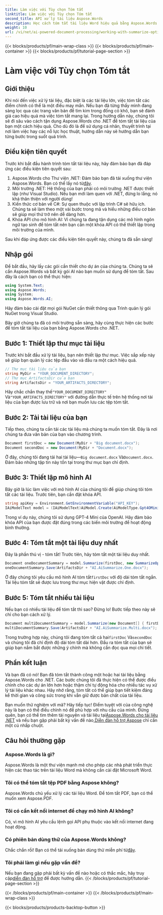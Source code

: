 ```yaml
---
title: Làm việc với Tùy chọn Tóm tắt
linktitle: Làm việc với Tùy chọn Tóm tắt
second_title: API xử lý tài liệu Aspose.Words
description: Học cách tóm tắt tài liệu Word hiệu quả bằng Aspose.Words cho .NET với hướng dẫn từng bước của chúng tôi về cách tích hợp các mô hình AI để có thông tin chi tiết nhanh chóng.
weight: 10
url: /vi/net/ai-powered-document-processing/working-with-summarize-options/
---
```


{{< blocks/products/pf/main-wrap-class >}}
{{< blocks/products/pf/main-container >}}
{{< blocks/products/pf/tutorial-page-section >}}

# Làm việc với Tùy chọn Tóm tắt

## Giới thiệu

Khi nói đến việc xử lý tài liệu, đặc biệt là các tài liệu lớn, việc tóm tắt các điểm chính có thể là một điều may mắn. Nếu bạn đã từng thấy mình đang sàng lọc qua các trang văn bản để tìm kim trong đống cỏ khô, bạn sẽ đánh giá cao hiệu quả mà việc tóm tắt mang lại. Trong hướng dẫn này, chúng tôi sẽ đi sâu vào cách tận dụng Aspose.Words cho .NET để tóm tắt tài liệu của bạn một cách hiệu quả. Cho dù đó là để sử dụng cá nhân, thuyết trình tại nơi làm việc hay các nỗ lực học thuật, hướng dẫn này sẽ hướng dẫn bạn từng bước trong suốt quá trình.

## Điều kiện tiên quyết

Trước khi bắt đầu hành trình tóm tắt tài liệu này, hãy đảm bảo bạn đã đáp ứng các điều kiện tiên quyết sau:

1.  Aspose.Words cho Thư viện .NET: Đảm bảo bạn đã tải xuống thư viện Aspose.Words. Bạn có thể lấy nó từ[đây](https://releases.aspose.com/words/net/).
2. Môi trường .NET: Hệ thống của bạn phải có môi trường .NET được thiết lập (như Visual Studio). Nếu bạn mới làm quen với .NET, đừng lo lắng; nó khá thân thiện với người dùng!
3. Kiến thức cơ bản về C#: Sự quen thuộc với lập trình C# sẽ hữu ích. Chúng ta sẽ làm theo một vài bước trong mã và hiểu những điều cơ bản sẽ giúp mọi thứ trở nên dễ dàng hơn.
4. Khóa API cho mô hình AI: Vì chúng ta đang tận dụng các mô hình ngôn ngữ tạo sinh để tóm tắt nên bạn cần một khóa API có thể thiết lập trong môi trường của mình.

Sau khi đáp ứng được các điều kiện tiên quyết này, chúng ta đã sẵn sàng!

## Nhập gói

Để bắt đầu, hãy lấy các gói cần thiết cho dự án của chúng ta. Chúng ta sẽ cần Aspose.Words và bất kỳ gói AI nào bạn muốn sử dụng để tóm tắt. Sau đây là cách bạn có thể thực hiện:

```csharp
using System.Text;
using Aspose.Words;
using System;
using Aspose.Words.AI;
```

Hãy đảm bảo cài đặt mọi gói NuGet cần thiết thông qua Trình quản lý gói NuGet trong Visual Studio.

Bây giờ chúng ta đã có môi trường sẵn sàng, hãy cùng thực hiện các bước để tóm tắt tài liệu của bạn bằng Aspose.Words cho .NET.

## Bước 1: Thiết lập thư mục tài liệu 

Trước khi bắt đầu xử lý tài liệu, bạn nên thiết lập thư mục. Việc sắp xếp này sẽ giúp bạn quản lý các tệp đầu vào và đầu ra một cách hiệu quả.

```csharp
// Thư mục tài liệu của bạn
string MyDir = "YOUR_DOCUMENT_DIRECTORY"; 
// Thư mục ArtifactsDir của bạn
string ArtifactsDir = "YOUR_ARTIFACTS_DIRECTORY"; 
```

 Hãy chắc chắn thay thế`"YOUR_DOCUMENT_DIRECTORY"` Và`"YOUR_ARTIFACTS_DIRECTORY"` với đường dẫn thực tế trên hệ thống nơi tài liệu của bạn được lưu trữ và nơi bạn muốn lưu các tệp tóm tắt.

## Bước 2: Tải tài liệu của bạn 

Tiếp theo, chúng ta cần tải các tài liệu mà chúng ta muốn tóm tắt. Đây là nơi chúng ta đưa văn bản của bạn vào chương trình.

```csharp
Document firstDoc = new Document(MyDir + "Big document.docx");
Document secondDoc = new Document(MyDir + "Document.docx");
```

Ở đây, chúng tôi đang tải hai tài liệu—`Big document.docx` Và`Document.docx`. Đảm bảo những tập tin này tồn tại trong thư mục bạn chỉ định.

## Bước 3: Thiết lập mô hình AI 

Bây giờ là lúc làm việc với mô hình AI của chúng tôi để giúp chúng tôi tóm tắt các tài liệu. Trước tiên, bạn cần đặt khóa API. 

```csharp
string apiKey = Environment.GetEnvironmentVariable("API_KEY");
IAiModelText model = (IAiModelText)AiModel.Create(AiModelType.Gpt4OMini).WithApiKey(apiKey);
```

Trong ví dụ này, chúng tôi sử dụng GPT-4 Mini của OpenAI. Hãy đảm bảo khóa API của bạn được đặt đúng trong các biến môi trường để hoạt động bình thường.

## Bước 4: Tóm tắt một tài liệu duy nhất

Đây là phần thú vị - tóm tắt! Trước tiên, hãy tóm tắt một tài liệu duy nhất. 

```csharp
Document oneDocumentSummary = model.Summarize(firstDoc, new SummarizeOptions() { SummaryLength = SummaryLength.Short });
oneDocumentSummary.Save(ArtifactsDir + "AI.AiSummarize.One.docx");
```

Ở đây chúng tôi yêu cầu mô hình AI tóm tắt`firstDoc` với độ dài tóm tắt ngắn. Tài liệu tóm tắt sẽ được lưu trong thư mục hiện vật được chỉ định.

## Bước 5: Tóm tắt nhiều tài liệu

Nếu bạn có nhiều tài liệu để tóm tắt thì sao? Đừng lo! Bước tiếp theo này sẽ chỉ cho bạn cách xử lý.

```csharp
Document multiDocumentSummary = model.Summarize(new Document[] { firstDoc, secondDoc }, new SummarizeOptions() { SummaryLength = SummaryLength.Long });
multiDocumentSummary.Save(ArtifactsDir + "AI.AiSummarize.Multi.docx");
```

 Trong trường hợp này, chúng tôi đang tóm tắt cả hai`firstDoc` Và`secondDoc` và chúng tôi đã chỉ định độ dài tóm tắt dài hơn. Đầu ra tóm tắt của bạn sẽ giúp bạn nắm bắt được những ý chính mà không cần đọc qua mọi chi tiết.

## Phần kết luận

Và bạn đã có nó! Bạn đã tóm tắt thành công một hoặc hai tài liệu bằng Aspose.Words cho .NET. Các bước chúng tôi đã thực hiện có thể được điều chỉnh cho các dự án lớn hơn hoặc thậm chí tự động hóa cho nhiều tác vụ xử lý tài liệu khác nhau. Hãy nhớ rằng, tóm tắt có thể giúp bạn tiết kiệm đáng kể thời gian và công sức trong khi vẫn giữ được bản chất của tài liệu. 

Bạn muốn thử nghiệm với mã? Hãy tiếp tục! Điểm tuyệt vời của công nghệ này là bạn có thể điều chỉnh nó để phù hợp với nhu cầu của mình. Đừng quên, bạn có thể tìm thêm tài nguyên và tài liệu tại[Aspose.Words cho tài liệu .NET](https://reference.aspose.com/words/net/) và nếu bạn gặp phải bất kỳ vấn đề nào,[Diễn đàn hỗ trợ Aspose](https://forum.aspose.com/c/words/8/) chỉ cần một cú nhấp chuột.

## Câu hỏi thường gặp

### Aspose.Words là gì?
Aspose.Words là một thư viện mạnh mẽ cho phép các nhà phát triển thực hiện các thao tác trên tài liệu Word mà không cần cài đặt Microsoft Word.

### Tôi có thể tóm tắt tệp PDF bằng Aspose không?
Aspose.Words chủ yếu xử lý các tài liệu Word. Để tóm tắt PDF, bạn có thể muốn xem Aspose.PDF.

### Tôi có cần kết nối internet để chạy mô hình AI không?
Có, vì mô hình AI yêu cầu lệnh gọi API phụ thuộc vào kết nối internet đang hoạt động.

### Có phiên bản dùng thử của Aspose.Words không?
 Chắc chắn rồi! Bạn có thể tải xuống bản dùng thử miễn phí từ[đây](https://releases.aspose.com/).

### Tôi phải làm gì nếu gặp vấn đề?
 Nếu bạn đang gặp phải bất kỳ vấn đề nào hoặc có thắc mắc, hãy truy cập[diễn đàn hỗ trợ](https://forum.aspose.com/c/words/8/) để được hướng dẫn.
{{< /blocks/products/pf/tutorial-page-section >}}

{{< /blocks/products/pf/main-container >}}
{{< /blocks/products/pf/main-wrap-class >}}

{{< blocks/products/products-backtop-button >}}
